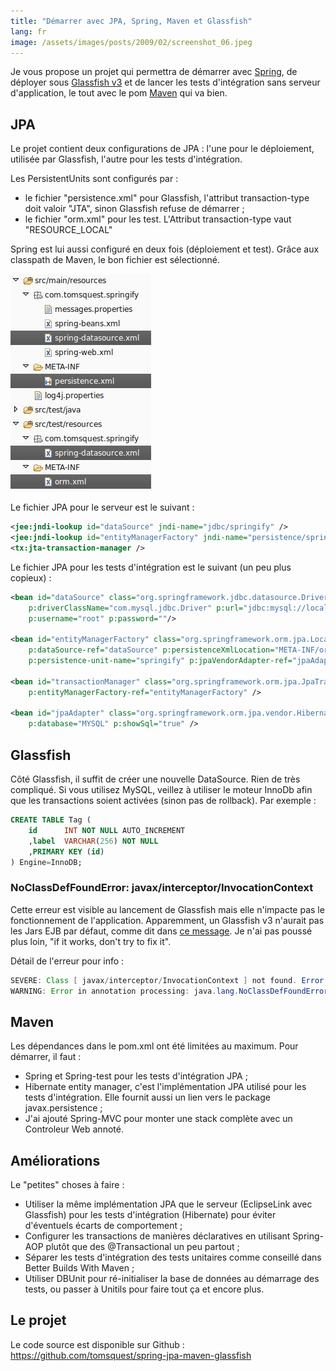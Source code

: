 ```yaml
---
title: "Démarrer avec JPA, Spring, Maven et Glassfish"
lang: fr
image: /assets/images/posts/2009/02/screenshot_06.jpeg
---
```


Je vous propose un projet qui permettra de démarrer avec [Spring](http://static.springframework.org/spring/docs/2.5.x/reference/), de déployer sous [Glassfish v3](https://glassfish.dev.java.net/) et de lancer les tests d'intégration sans serveur d'application, le tout avec le pom [Maven](http://maven.apache.org/) qui va bien.

## JPA

Le projet contient deux configurations de JPA : l'une pour le déploiement, utilisée par Glassfish, l'autre pour les tests d'intégration.

Les PersistentUnits sont configurés par :

- le fichier "persistence.xml" pour Glassfish, l'attribut transaction-type doit valoir "JTA", sinon Glassfish refuse de démarrer ;
- le fichier "orm.xml" pour les test. L'Attribut transaction-type vaut "RESOURCE_LOCAL"

Spring est lui aussi configuré en deux fois (déploiement et test). Grâce aux classpath de Maven, le bon fichier est sélectionné.

![](/assets/images/posts/2009/02/screenshot_05.jpeg)

Le fichier JPA pour le serveur est le suivant :

```xml
<jee:jndi-lookup id="dataSource" jndi-name="jdbc/springify" />
<jee:jndi-lookup id="entityManagerFactory" jndi-name="persistence/springify"/>
<tx:jta-transaction-manager />
```

Le fichier JPA pour les tests d'intégration est le suivant (un peu plus copieux) :

```xml
<bean id="dataSource" class="org.springframework.jdbc.datasource.DriverManagerDataSource"
    p:driverClassName="com.mysql.jdbc.Driver" p:url="jdbc:mysql://localhost:3306/springify"
    p:username="root" p:password=""/>

<bean id="entityManagerFactory" class="org.springframework.orm.jpa.LocalContainerEntityManagerFactoryBean"
    p:dataSource-ref="dataSource" p:persistenceXmlLocation="META-INF/orm.xml"
    p:persistence-unit-name="springify" p:jpaVendorAdapter-ref="jpaAdapter" />

<bean id="transactionManager" class="org.springframework.orm.jpa.JpaTransactionManager"
    p:entityManagerFactory-ref="entityManagerFactory" />

<bean id="jpaAdapter" class="org.springframework.orm.jpa.vendor.HibernateJpaVendorAdapter"
    p:database="MYSQL" p:showSql="true" />
```

## Glassfish

Côté Glassfish, il suffit de créer une nouvelle DataSource. Rien de très compliqué.
Si vous utilisez MySQL, veillez à utiliser le moteur InnoDb afin que les transactions soient activées (sinon pas de rollback). Par exemple :

```sql
CREATE TABLE Tag (
    id      INT NOT NULL AUTO_INCREMENT
    ,label  VARCHAR(256) NOT NULL
    ,PRIMARY KEY (id)
) Engine=InnoDB;
```

### NoClassDefFoundError: javax/interceptor/InvocationContext

Cette erreur est visible au lancement de Glassfish mais elle n'impacte pas le fonctionnement de l'application. Apparemment, un Glassfish v3 n'aurait pas les Jars EJB par défaut, comme dit dans [ce message](http://markmail.org/message/j3p4jj4o6q27wfhn). Je n'ai pas poussé plus loin, "if it works, don't try to fix it".

Détail de l'erreur pour info :

```java
SEVERE: Class [ javax/interceptor/InvocationContext ] not found. Error while loading [ class org.springframework.ejb.interceptor.SpringBeanAutowiringInterceptor ]
WARNING: Error in annotation processing: java.lang.NoClassDefFoundError: javax/interceptor/InvocationContext
```

## Maven

Les dépendances dans le pom.xml ont été limitées au maximum. Pour démarrer, il faut :

- Spring et Spring-test pour les tests d'intégration JPA ;
- Hibernate entity manager, c'est l'implémentation JPA utilisé pour les tests d'intégration. Elle fournit aussi un lien vers le package javax.persistence ;
- J'ai ajouté Spring-MVC pour monter une stack complète avec un Controleur Web annoté.

## Améliorations

Le "petites" choses à faire :

- Utiliser la même implémentation JPA que le serveur (EclipseLink avec Glassfish) pour les tests d'intégration (Hibernate) pour éviter d'éventuels écarts de comportement ;
- Configurer les transactions de manières déclaratives en utilisant Spring-AOP plutôt que des @Transactional un peu partout ;
- Séparer les tests d'intégration des tests unitaires comme conseillé dans Better Builds With Maven ;
- Utiliser DBUnit pour ré-initialiser la base de données au démarrage des tests, ou passer à Unitils pour faire tout ça et encore plus.

## Le projet

Le code source est disponible sur Github : <https://github.com/tomsquest/spring-jpa-maven-glassfish>

